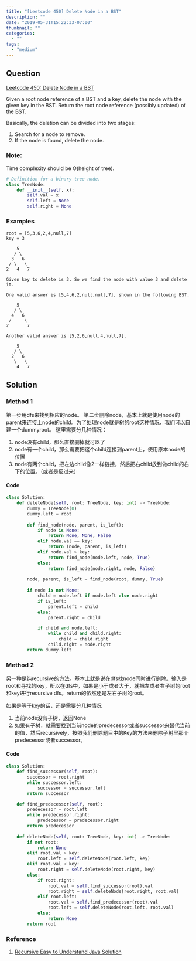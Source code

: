 ```yaml
---
title: "[Leetcode 450] Delete Node in a BST"
description: ""
date: "2019-05-31T15:22:33-07:00"
thumbnail: ""
categories:
  - ""
tags:
  - "medium"
---
```



## Question

[Leetcode 450: Delete Node in a BST](https://leetcode.com/problems/delete-node-in-a-bst/)

Given a root node reference of a BST and a key, delete the node with the given key in the BST. Return the root node reference (possibly updated) of the BST.

Basically, the deletion can be divided into two stages:

1. Search for a node to remove.
1. If the node is found, delete the node.

### Note:
Time complexity should be O(height of tree).

```python
# Definition for a binary tree node.
class TreeNode:
    def __init__(self, x):
        self.val = x
        self.left = None
        self.right = None
```

### Examples
```
root = [5,3,6,2,4,null,7]
key = 3

    5
   / \
  3   6
 / \   \
2   4   7

Given key to delete is 3. So we find the node with value 3 and delete it.

One valid answer is [5,4,6,2,null,null,7], shown in the following BST.

    5
   / \
  4   6
 /     \
2       7

Another valid answer is [5,2,6,null,4,null,7].

    5
   / \
  2   6
   \   \
    4   7
```

## Solution
### Method 1

第一步用dfs来找到相应的node。 第二步删除node，基本上就是使用node的parent来连接上node的child。为了处理node就是树的root这种情况，我们可以自建一个dummyroot。
这里需要分几种情况：

1. node没有child，那么直接删掉就可以了
1. node有一个child，那么需要把这个child连接到parent上，使用原本node的位置
2. node有两个child，把左边child像2一样链接，然后把右child放到做child的右下的位置。（或者是反过来）

#### Code
```python
class Solution:
    def deleteNode(self, root: TreeNode, key: int) -> TreeNode:
        dummy = TreeNode(0)
        dummy.left = root
    
        def find_node(node, parent, is_left):
            if node is None:
                return None, None, False
            elif node.val == key:
                return (node, parent, is_left)
            elif node.val > key:
                return find_node(node.left, node, True)
            else:
                return find_node(node.right, node, False)
        
        node, parent, is_left = find_node(root, dummy, True)
        
        if node is not None:
            child = node.left if node.left else node.right
            if is_left:
                parent.left = child
            else:
                parent.right = child

            if child and node.left:
                while child and child.right:
                    child = child.right
                child.right = node.right
        return dummy.left
```

### Method 2
另一种是纯recursive的方法。基本上就是说在dfs找node同时进行删除。输入是root和寻找的key，所以在dfs中，如果是小于或者大于，就把左或者右子树的root和key进行recursive dfs。return的依然还是左右子树的root。

如果是等于key的话，还是需要分几种情况
1. 当前node没有子树，返回None
1. 如果有子树，就需要找到当前node的predecessor或者successor来替代当前的值，然后recursively，按照我们删除题目中的Key的方法来删除子树里那个predecessor或者successor。


#### Code

```python
class Solution:
    def find_successor(self, root):
        successor = root.right
        while successor.left:
            successor = successor.left
        return successor

    def find_predecessor(self, root):
        predecessor = root.left
        while predecessor.right:
            predecessor = predecessor.right
        return predecessor
        
    def deleteNode(self, root: TreeNode, key: int) -> TreeNode:
        if not root:
            return None
        elif root.val > key:
            root.left = self.deleteNode(root.left, key)
        elif root.val < key:
            root.right = self.deleteNode(root.right, key)
        else:
            if root.right:
                root.val = self.find_successor(root).val
                root.right = self.deleteNode(root.right, root.val)
            elif root.left:
                root.val = self.find_predecessor(root).val
                root.left = self.deleteNode(root.left, root.val)
            else:
                return None
        return root
```

### Reference
1. [Recursive Easy to Understand Java Solution](https://leetcode.com/problems/delete-node-in-a-bst/discuss/93296/Recursive-Easy-to-Understand-Java-Solution)

